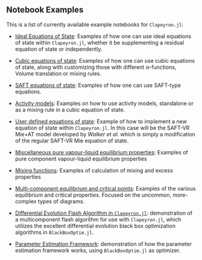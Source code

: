 ## Notebook Examples

This is a list of currently available example notebooks for `Clapeyron.jl`:

- [Ideal Equations of State](https://nbviewer.org/github/ypaul21/Clapeyron.jl/blob/master/examples/ideal_eos.ipynb): Examples of how one can use ideal equations of state within `Clapeyron.jl`, whether it be supplementing a residual equation of state or independently.

- [Cubic equations of state](https://nbviewer.org/github/ypaul21/Clapeyron.jl/blob/master/examples/cubic_eos.ipynb): Examples of how one can use cubic equations of state, along with customizing those with different α-functions, Volume translation or mixing rules.

- [SAFT equations of state](https://nbviewer.org/github/ypaul21/Clapeyron.jl/blob/master/examples/SAFT_eos.ipynb): Examples of how one can use SAFT-type equations.

- [Activity models](https://nbviewer.org/github/ypaul21/Clapeyron.jl/blob/master/examples/activity_models.ipynb): Examples on how to use activity models, standalone or as a mixing rule in a cubic equation of state.

- [User defined equations of state](https://nbviewer.org/github/ypaul21/Clapeyron.jl/blob/master/examples/user_defined_eos.ipynb): Example of how to implement a new equation of state within `Clapeyron.jl`. In this case will be the SAFT-VR Mie+AT model developed by *Walker et al.* which is simply a modification of the regular SAFT-VR Mie equation of state.

- [Miscellaneous pure vapour-liquid equilibrium properties](https://nbviewer.org/github/ypaul21/Clapeyron.jl/blob/master/examples/pure_vle_properties.ipynb): Examples of pure component vapour-liquid equilibrium properties

- [Mixing functions](https://nbviewer.org/github/ypaul21/Clapeyron.jl/blob/master/examples/mixing_functions.ipynb): Examples of calculation of mixing and excess properties

- [Multi-component equilibrium and critical points](https://nbviewer.org/github/ypaul21/Clapeyron.jl/blob/master/examples/multi-component_vle_vlle_lle_crit.ipynb): Examples of the various equilibrium and critical properties. Focused on the uncommon, more-complex types of diagrams.

- [Differential Evolution Flash Algorithm in `Clapeyron.jl`](https://nbviewer.org/github/ypaul21/Clapeyron.jl/blob/master/examples/PTFlashDifferentialEvolution.ipynb): demonstration of a multicomponent flash algorithm for use with `Clapeyron.jl`, which utilizes the excellent differential evolution black box optimization algorithms in `BlackBoxOptim.jl`.

- [Parameter Estimation Framework](https://nbviewer.org/github/ypaul21/Clapeyron.jl/blob/master/examples/parameter_estimation.ipynb): demonstration of how the parameter estimation framework works, using `BlackBoxOptim.jl` as optimizer.

